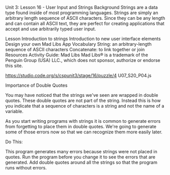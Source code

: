 Unit 3: Lesson 16 - User Input and Strings
Background
Strings are a data type found inside of most programming languages. Strings are simply an arbitrary length sequence of ASCII characters. Since they can be any length and can contain all ASCII text, they are perfect for creating applications that accept and use arbitrarily typed user input.

Lesson
Introduction to strings
Introduction to new user interface elements
Design your own Mad Libs App
Vocabulary
String: an arbitrary-length sequence of ASCII characters
Concatenate: to link together or join
Resources
Activity Guide: Mad Libs
Mad Libs® is a trademark of the Penguin Group (USA) LLC., which does not sponsor, authorize or endorse this site.

https://studio.code.org/s/cspunit3/stage/16/puzzle/4
U07_S20_P04.js

Importance of Double Quotes

You may have noticed that the strings we've seen are wrapped in double quotes. These double quotes are not part of the string. Instead this is how you indicate that a sequence of characters is a string and not the name of a variable.

As you start writing programs with strings it is common to generate errors from forgetting to place them in double quotes. We're going to generate some of those errors now so that we can recognize them more easily later.



Do This:

This program generates many errors because strings were not placed in quotes.
Run the program before you change it to see the errors that are generated.
Add double quotes around all the strings so that the program runs without errors.

